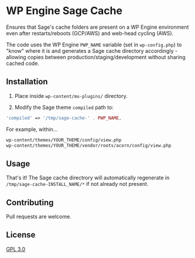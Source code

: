 # WP Engine Sage Cache 

Ensures that Sage's cache folders are present on a WP Engine environment even after restarts/reboots (GCP/AWS) and web-head cycling (AWS). 

The code uses the WP Engine `PWP_NAME` variable (set in `wp-config.php`) to "know" where it is and generates a Sage cache directory accordingly - allowing copies between production/staging/development without sharing cached code.

## Installation

1. Place inside `wp-content/mu-plugins/` directory.

2. Modify the Sage theme `compiled` path to:
```php
'compiled' => '/tmp/sage-cache-' . PWP_NAME,
```

For example, within... 
```bash
wp-content/themes/YOUR_THEME/config/view.php
wp-content/themes/YOUR_THEME/vendor/roots/acorn/config/view.php
```

## Usage
That's it! The Sage cache directrory will automatically regenerate in `/tmp/sage-cache-INSTALL_NAME/*` if not already not present.

## Contributing
Pull requests are welcome. 

## License
[GPL 3.0](https://choosealicense.com/licenses/gpl-3.0/)